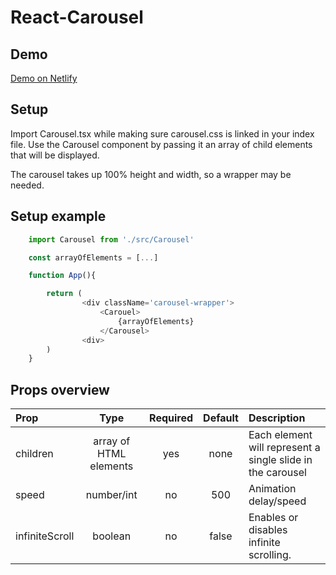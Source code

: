 # React-Carousel

## Demo

[Demo on Netlify](https://react-carousel-scan.netlify.app)

## Setup

Import Carousel.tsx while making sure carousel.css is linked in your index file.
Use the Carousel component by passing it an array of child elements that will be displayed.

The carousel takes up 100% height and width, so a wrapper may be needed.

## Setup example

```javascript
    import Carousel from './src/Carousel'

    const arrayOfElements = [...]

    function App(){

        return (
                <div className='carousel-wrapper'>
                    <Carouel>
                        {arrayOfElements}
                    </Carousel>
                <div>
        )
    }

```

## Props overview

| Prop           |          Type          | Required | Default | Description                                                |
| :------------- | :--------------------: | :------: | :-----: | :--------------------------------------------------------- |
| children       | array of HTML elements |   yes    |  none   | Each element will represent a single slide in the carousel |
| speed          |       number/int       |    no    |   500   | Animation delay/speed                                      |
| infiniteScroll |        boolean         |    no    |  false  | Enables or disables infinite scrolling.                    |
